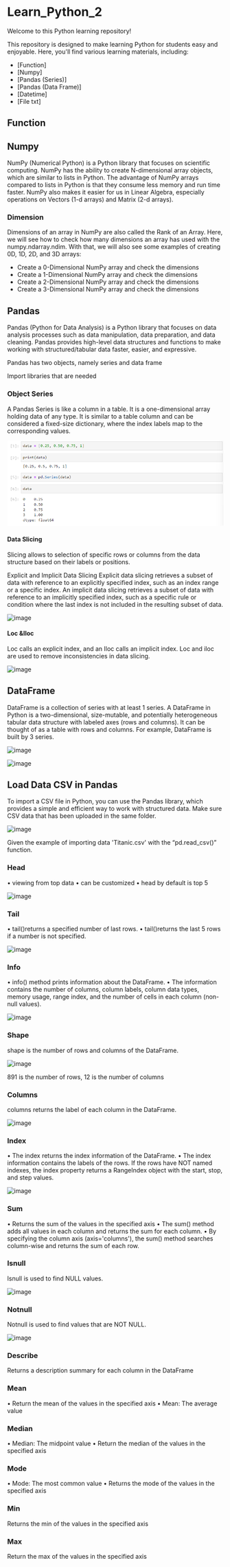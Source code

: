 # Learn_Python_2
Welcome to this Python learning repository!

This repository is designed to make learning Python for students easy and enjoyable. Here, you'll find various learning materials, including:
* [Function]
* [Numpy]
* [Pandas (Series)]
* [Pandas (Data Frame)]
* [Datetime]
* [File txt]

## Function

## Numpy
NumPy (Numerical Python) is a Python library that focuses on scientific computing. NumPy has the ability to create N-dimensional array objects, which are similar to lists in Python. The advantage of NumPy arrays compared to lists in Python is that they consume less memory and run time faster. NumPy also makes it easier for us in Linear Algebra, especially operations on Vectors (1-d arrays) and Matrix (2-d arrays).

### Dimension
Dimensions of an array in NumPy are also called the Rank of an Array. Here, we will see how to check how many dimensions an array has used with the numpy.ndarray.ndim. With that, we will also see some examples of creating 0D, 1D, 2D, and 3D arrays:

* Create a 0-Dimensional NumPy array and check the dimensions
* Create a 1-Dimensional NumPy array and check the dimensions
* Create a 2-Dimensional NumPy array and check the dimensions
* Create a 3-Dimensional NumPy array and check the dimensions

## Pandas
Pandas (Python for Data Analysis) is a Python library that focuses on data analysis processes such as data manipulation, data preparation, and data cleaning. Pandas provides high-level data structures and functions to make working with structured/tabular data faster, easier, and expressive.


Pandas has two objects, namely series and data frame


Import libraries that are needed
### Object Series
A Pandas Series is like a column in a table. It is a one-dimensional array holding data of any type. It is similar to a table column and can be considered a fixed-size dictionary, where the index labels map to the corresponding values.

![alt text](https://github.com/andhitogalih/Learn_Python_2/blob/main/Pandasseries.png) 

#### Data Slicing
Slicing allows to selection of specific rows or columns from the data structure based on their labels or positions.

Explicit and Implicit Data Slicing
Explicit data slicing retrieves a subset of data with reference to an explicitly specified index, such as an index range or a specific index. An implicit data slicing retrieves a subset of data with reference to an implicitly specified index, such as a specific rule or condition where the last index is not included in the resulting subset of data.

![image](https://github.com/MaulitaNurSejati/NumPy_Pandas/assets/135823289/08f00791-25fb-4e4e-8539-fd32026c6e9c)

#### Loc &Iloc
Loc calls an explicit index, and an Iloc calls an implicit index. Loc and iloc are used to remove inconsistencies in data slicing.

![image](https://github.com/MaulitaNurSejati/NumPy_Pandas/assets/135823289/1cc305e2-a131-40ed-b70f-8178661473e3)
 
## DataFrame
DataFrame is a collection of series with at least 1 series. A DataFrame in Python is a two-dimensional, size-mutable, and potentially heterogeneous tabular data structure with labeled axes (rows and columns). It can be thought of as a table with rows and columns. For example, DataFrame is built by 3 series.

![image](https://github.com/MaulitaNurSejati/NumPy_Pandas/assets/135823289/92debff9-c08b-4cd3-816e-6f1631d22559)

![image](https://github.com/MaulitaNurSejati/NumPy_Pandas/assets/135823289/d1ac9153-9e2e-4df6-8a35-01214b4aa63d)

## Load Data CSV in Pandas
To import a CSV file in Python, you can use the Pandas library, which provides a simple and efficient way to work with structured data. Make sure CSV data that has been uploaded in the same folder.

![image](https://github.com/MaulitaNurSejati/NumPy_Pandas/assets/135823289/e56d5617-c8d8-4dce-8ab4-88e960aa6d49)

Given the example of importing data 'Titanic.csv' with the “pd.read_csv()” function.

### Head
•	viewing from top data
•	can be customized
•	head by default is top 5

![image](https://github.com/MaulitaNurSejati/NumPy_Pandas/assets/135823289/74b7928a-a39c-48ad-9be3-249301c6ff6b)

### Tail
•	tail()returns a specified number of last rows.
•	tail()returns the last 5 rows if a number is not specified.

![image](https://github.com/MaulitaNurSejati/NumPy_Pandas/assets/135823289/ed13695e-e9f0-45f6-8632-e1a697bc24ab)
 
### Info
•	info() method prints information about the DataFrame.
•	The information contains the number of columns, column labels, column data types, memory usage, range index, and the number of cells in each column (non-null values).

![image](https://github.com/MaulitaNurSejati/NumPy_Pandas/assets/135823289/b8284560-3819-48df-bb00-23638f4b1459)

### Shape
shape is the number of rows and columns of the DataFrame.

![image](https://github.com/MaulitaNurSejati/NumPy_Pandas/assets/135823289/4483f470-6e89-4d1e-886f-10fcbc028ceb)

891 is the number of rows, 12 is the number of columns

### Columns
columns returns the label of each column in the DataFrame.

![image](https://github.com/MaulitaNurSejati/NumPy_Pandas/assets/135823289/59448bfc-7aba-4e2a-bac7-402340bf39ba)

### Index
•	The index returns the index information of the DataFrame.
•	The index information contains the labels of the rows. If the rows have NOT named indexes, the index property returns a RangeIndex object with the start, stop, and step values.

![image](https://github.com/MaulitaNurSejati/NumPy_Pandas/assets/135823289/5ede1833-092a-4e90-b547-f375c213de2e)

### Sum
•	Returns the sum of the values in the specified axis
•	The sum() method adds all values in each column and returns the sum for each column.
•	By specifying the column axis (axis='columns'), the sum() method searches column-wise and returns the sum of each row.

### Isnull
Isnull is used to find NULL values.

![image](https://github.com/MaulitaNurSejati/NumPy_Pandas/assets/135823289/3a80720e-5cab-4ac0-a8a0-0b6b6a1c30f0)

### Notnull
Notnull is used to find values that are NOT NULL.

![image](https://github.com/MaulitaNurSejati/NumPy_Pandas/assets/135823289/4222a0a8-f7ad-4e1e-952c-278475dfa8e1)

### Describe
Returns a description summary for each column in the DataFrame

### Mean
•	Return the mean of the values in the specified axis
•	Mean: The average value

### Median
•	Median: The midpoint value
•	Return the median of the values in the specified axis

### Mode
•	Mode: The most common value
•	Returns the mode of the values in the specified axis

### Min
Returns the min of the values in the specified axis

### Max
Return the max of the values in the specified axis
